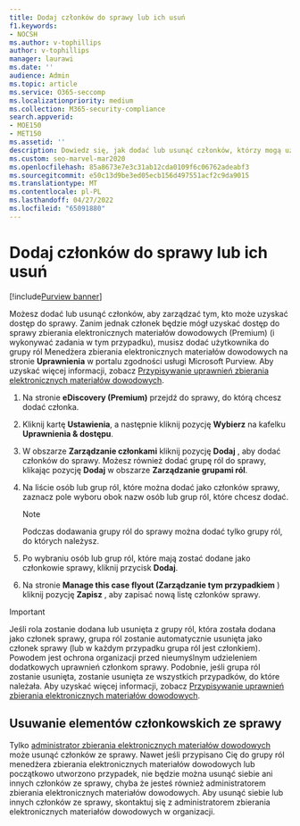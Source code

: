 ```yaml
---
title: Dodaj członków do sprawy lub ich usuń
f1.keywords:
- NOCSH
ms.author: v-tophillips
author: v-tophillips
manager: laurawi
ms.date: ''
audience: Admin
ms.topic: article
ms.service: O365-seccomp
ms.localizationpriority: medium
ms.collection: M365-security-compliance
search.appverid:
- MOE150
- MET150
ms.assetid: ''
description: Dowiedz się, jak dodać lub usunąć członków, którzy mogą uzyskać dostęp do sprawy podczas zarządzania przypadkiem zbierania elektronicznych materiałów dowodowych (Premium).
ms.custom: seo-marvel-mar2020
ms.openlocfilehash: 85a8673e7e3c31ab12cda0109f6c06762adeabf3
ms.sourcegitcommit: e50c13d9be3ed05ecb156d497551acf2c9da9015
ms.translationtype: MT
ms.contentlocale: pl-PL
ms.lasthandoff: 04/27/2022
ms.locfileid: "65091880"
---
```

# <a name="add-or-remove-members-from-a-case"></a>Dodaj członków do sprawy lub ich usuń

[!include[Purview banner](../includes/purview-rebrand-banner.md)]

Możesz dodać lub usunąć członków, aby zarządzać tym, kto może uzyskać dostęp do sprawy. Zanim jednak członek będzie mógł uzyskać dostęp do sprawy zbierania elektronicznych materiałów dowodowych (Premium) (i wykonywać zadania w tym przypadku), musisz dodać użytkownika do grupy ról Menedżera zbierania elektronicznych materiałów dowodowych na stronie **Uprawnienia** w portalu zgodności usługi Microsoft Purview. Aby uzyskać więcej informacji, zobacz [Przypisywanie uprawnień zbierania elektronicznych materiałów dowodowych](./assign-ediscovery-permissions.md).

1. Na stronie **eDiscovery (Premium)** przejdź do sprawy, do którą chcesz dodać członka.

2. Kliknij kartę **Ustawienia**, a następnie kliknij pozycję **Wybierz** na kafelku **Uprawnienia & dostępu**.

3. W obszarze **Zarządzanie członkami** kliknij pozycję **Dodaj** , aby dodać członków do sprawy. Możesz również dodać grupę ról do sprawy, klikając pozycję  **Dodaj** w obszarze **Zarządzanie grupami ról**.

4. Na liście osób lub grup ról, które można dodać jako członków sprawy, zaznacz pole wyboru obok nazw osób lub grup ról, które chcesz dodać.

   > [!NOTE]
   > Podczas dodawania grupy ról do sprawy można dodać tylko grupy ról, do których należysz.

5. Po wybraniu osób lub grup ról, które mają zostać dodane jako członkowie sprawy, kliknij przycisk **Dodaj**.

6. Na stronie **Manage this case flyout (Zarządzanie tym przypadkiem** ) kliknij pozycję **Zapisz** , aby zapisać nową listę członków sprawy.

> [!IMPORTANT]
> Jeśli rola zostanie dodana lub usunięta z grupy ról, która została dodana jako członek sprawy, grupa ról zostanie automatycznie usunięta jako członek sprawy (lub w każdym przypadku grupa ról jest członkiem). Powodem jest ochrona organizacji przed nieumyślnym udzieleniem dodatkowych uprawnień członkom sprawy. Podobnie, jeśli grupa ról zostanie usunięta, zostanie usunięta ze wszystkich przypadków, do które należała. Aby uzyskać więcej informacji, zobacz [Przypisywanie uprawnień zbierania elektronicznych materiałów dowodowych](assign-ediscovery-permissions.md#adding-role-groups-as-members-of-ediscovery-cases).

## <a name="removing-members-from-a-case"></a>Usuwanie elementów członkowskich ze sprawy

Tylko [administrator zbierania elektronicznych materiałów dowodowych](assign-ediscovery-permissions.md) może usunąć członków ze sprawy. Nawet jeśli przypisano Cię do grupy ról menedżera zbierania elektronicznych materiałów dowodowych lub początkowo utworzono przypadek, nie będzie można usunąć siebie ani innych członków ze sprawy, chyba że jesteś również administratorem zbierania elektronicznych materiałów dowodowych. Aby usunąć siebie lub innych członków ze sprawy, skontaktuj się z administratorem zbierania elektronicznych materiałów dowodowych w organizacji.
